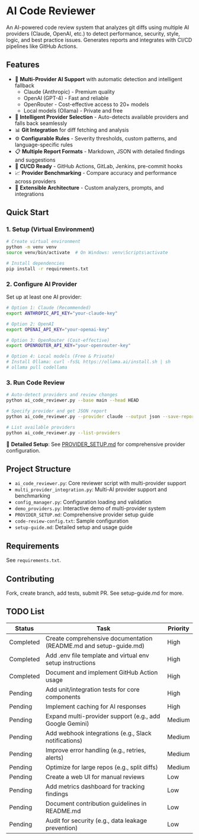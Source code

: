 # AI Code Reviewer

An AI-powered code review system that analyzes git diffs using multiple AI providers (Claude, OpenAI, etc.) to detect performance, security, style, logic, and best practice issues. Generates reports and integrates with CI/CD pipelines like GitHub Actions.

## Features
- 🤖 **Multi-Provider AI Support** with automatic detection and intelligent fallback
  - Claude (Anthropic) - Premium quality
  - OpenAI (GPT-4) - Fast and reliable
  - OpenRouter - Cost-effective access to 20+ models
  - Local models (Ollama) - Private and free
- 🔄 **Intelligent Provider Selection** - Auto-detects available providers and falls back seamlessly
- 📊 **Git Integration** for diff fetching and analysis
- ⚙️ **Configurable Rules** - Severity thresholds, custom patterns, and language-specific rules
- 📋 **Multiple Report Formats** - Markdown, JSON with detailed findings and suggestions
- 🚀 **CI/CD Ready** - GitHub Actions, GitLab, Jenkins, pre-commit hooks
- 📈 **Provider Benchmarking** - Compare accuracy and performance across providers
- 🔧 **Extensible Architecture** - Custom analyzers, prompts, and integrations

## Quick Start

### 1. Setup (Virtual Environment)
```bash
# Create virtual environment
python -m venv venv
source venv/bin/activate  # On Windows: venv\Scripts\activate

# Install dependencies
pip install -r requirements.txt
```

### 2. Configure AI Provider
Set up at least one AI provider:
```bash
# Option 1: Claude (Recommended)
export ANTHROPIC_API_KEY="your-claude-key"

# Option 2: OpenAI
export OPENAI_API_KEY="your-openai-key"

# Option 3: OpenRouter (Cost-effective)
export OPENROUTER_API_KEY="your-openrouter-key"

# Option 4: Local models (Free & Private)
# Install Ollama: curl -fsSL https://ollama.ai/install.sh | sh
# ollama pull codellama
```

### 3. Run Code Review
```bash
# Auto-detect providers and review changes
python ai_code_reviewer.py --base main --head HEAD

# Specify provider and get JSON report
python ai_code_reviewer.py --provider claude --output json --save-report review.json

# List available providers
python ai_code_reviewer.py --list-providers
```

📖 **Detailed Setup**: See [PROVIDER_SETUP.md](PROVIDER_SETUP.md) for comprehensive provider configuration.

## Project Structure
- `ai_code_reviewer.py`: Core reviewer script with multi-provider support
- `multi_provider_integration.py`: Multi-AI provider support and benchmarking
- `config_manager.py`: Configuration loading and validation
- `demo_providers.py`: Interactive demo of multi-provider system
- `PROVIDER_SETUP.md`: Comprehensive provider setup guide
- `code-review-config.txt`: Sample configuration
- `setup-guide.md`: Detailed setup and usage guide

## Requirements
See `requirements.txt`.

## Contributing
Fork, create branch, add tests, submit PR. See setup-guide.md for more.

## TODO List

| Status     | Task                                                                 | Priority |
|------------|----------------------------------------------------------------------|----------|
| Completed | Create comprehensive documentation (README.md and setup-guide.md)    | High    |
| Completed | Add .env file template and virtual env setup instructions            | High    |
| Completed | Document and implement GitHub Action usage                           | High    |
| Pending   | Add unit/integration tests for core components                       | High    |
| Pending   | Implement caching for AI responses                                   | High    |
| Pending   | Expand multi-provider support (e.g., add Google Gemini)              | Medium  |
| Pending   | Add webhook integrations (e.g., Slack notifications)                 | Medium  |
| Pending   | Improve error handling (e.g., retries, alerts)                       | Medium  |
| Pending   | Optimize for large repos (e.g., split diffs)                         | Medium  |
| Pending   | Create a web UI for manual reviews                                   | Low     |
| Pending   | Add metrics dashboard for tracking findings                          | Low     |
| Pending   | Document contribution guidelines in README.md                        | Low     |
| Pending   | Audit for security (e.g., data leakage prevention)                   | Low     |

<!-- Security scan triggered at 2025-09-01 23:10:28 -->

<!-- Security scan triggered at 2025-09-07 01:47:16 -->

<!-- Security scan triggered at 2025-09-09 05:23:03 -->